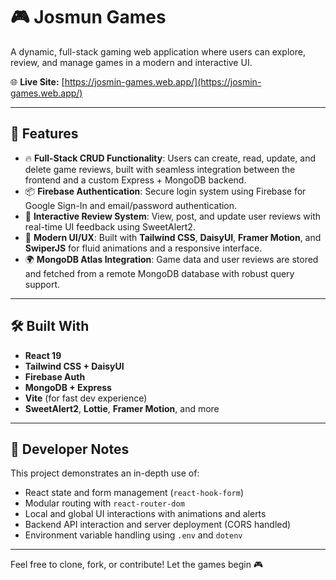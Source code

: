 # 🎮 Josmun Games

A dynamic, full-stack gaming web application where users can explore, review, and manage games in a modern and interactive UI.

🌐 **Live Site:** [https://josmin-games.web.app/](https://josmin-games.web.app/)

---

## 🚀 Features

- 🔥 **Full-Stack CRUD Functionality**: Users can create, read, update, and delete game reviews, built with seamless integration between the frontend and a custom Express + MongoDB backend.
- 📦 **Firebase Authentication**: Secure login system using Firebase for Google Sign-In and email/password authentication.
- 💬 **Interactive Review System**: View, post, and update user reviews with real-time UI feedback using SweetAlert2.
- 🎨 **Modern UI/UX**: Built with **Tailwind CSS**, **DaisyUI**, **Framer Motion**, and **SwiperJS** for fluid animations and a responsive interface.
- 🌍 **MongoDB Atlas Integration**: Game data and user reviews are stored and fetched from a remote MongoDB database with robust query support.

---

## 🛠️ Built With

- **React 19**
- **Tailwind CSS + DaisyUI**
- **Firebase Auth**
- **MongoDB + Express**
- **Vite** (for fast dev experience)
- **SweetAlert2**, **Lottie**, **Framer Motion**, and more

---

## 🧠 Developer Notes

This project demonstrates an in-depth use of:
- React state and form management (`react-hook-form`)
- Modular routing with `react-router-dom`
- Local and global UI interactions with animations and alerts
- Backend API interaction and server deployment (CORS handled)
- Environment variable handling using `.env` and `dotenv`

---

Feel free to clone, fork, or contribute! Let the games begin 🎮
